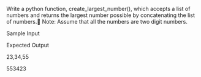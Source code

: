 Write a python function, create_largest_number(), which accepts a list of numbers and returns the largest number possible by concatenating the list of numbers. 
Note: Assume that all the numbers are two digit numbers.
 

Sample Input

Expected Output

23,34,55

553423

 
